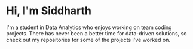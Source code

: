 # Hi, I'm Siddharth

I'm a student in Data Analytics who enjoys working on team coding projects. There has never been a better time for data-driven solutions, so check out my repositories for some of the projects I've worked on.
